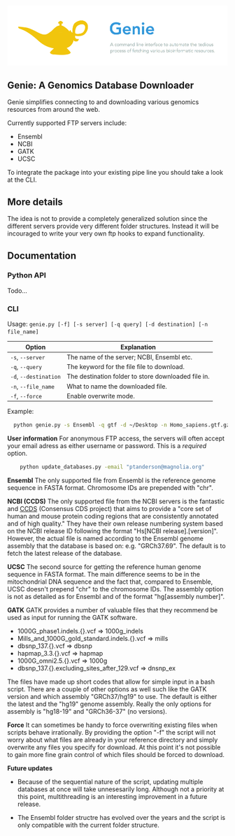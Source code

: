 ![Genie Avatar](assets/genie_logo.png)

## Genie: A Genomics Database Downloader
Genie simplifies connecting to and downloading various genomics resources from
around the web.

Currently supported FTP servers include:
* Ensembl
* NCBI
* GATK
* UCSC

To integrate the package into your existing pipe line you should take a look at
the CLI.

## More details
The idea is not to provide a completely generalized solution since the different
servers provide very different folder structures. Instead it will be incouraged
to write your very own ftp hooks to expand functionality.

## Documentation

### Python API
Todo...

### CLI

Usage: `genie.py [-f] [-s server] [-q query] [-d destination] [-n file_name]`

| Option                | Explanation                                 |
| --------------------- | ------------------------------------------- |
| `-s`, `--server`      | The name of the server; NCBI, Ensembl etc.  |
| `-q`, `--query`       | The keyword for the file file to download.  |
| `-d`, `--destination` | The destination folder to store downloaded file in. |
| `-n`, `--file_name`   | What to name the downloaded file.           |
| `-f`, `--force`       | Enable overwrite mode.                      |

Example:
```bash
  python genie.py -s Ensembl -q gtf -d ~/Desktop -n Homo_sapiens.gtf.gz
```

**User information**
For anonymous FTP access, the servers will often accept your email adress as
either username or password. This is a *required* option.

```bash
	python update_databases.py -email "ptanderson@magnolia.org"
```

**Ensembl**
The only supported file from Ensembl is the reference genome sequence in FASTA
format. Chromosome IDs are prepended with "chr".

**NCBI (CCDS)**
The only supported file from the NCBI servers is the fantastic and
[CCDS](http://www.ncbi.nlm.nih.gov/CCDS/CcdsBrowse.cgi) (Consensus CDS project)
that aims to provide a "core set of human and mouse protein coding regions that
are consistently annotated and of high quality." They have their own release
numbering system based on the NCBI release ID following the format
"Hs[NCBI release].[version]". However, the actual file is named according to
the Ensembl genome assembly that the database is based on: e.g. "GRCh37.69".
The default is to fetch the latest release of the database.

**UCSC**
The second source for getting the reference human genome sequence in FASTA
format. The main difference seems to be in the mitochondrial DNA sequence and
the fact that, compared to Ensemble, UCSC doesn't prepend "chr" to the
chromosome IDs. The assembly option is not as detailed as for Ensembl and of the
format "hg[assembly number]".

**GATK**
GATK provides a number of valuable files that they recommend be used as input
for running the GATK software.

* 1000G_phase1.indels.{}.vcf => 1000g_indels
* Mills_and_1000G_gold_standard.indels.{}.vcf => mills
* dbsnp_137.{}.vcf => dbsnp
* hapmap_3.3.{}.vcf => hapmap
* 1000G_omni2.5.{}.vcf => 1000g
* dbsnp_137.{}.excluding_sites_after_129.vcf => dnsnp_ex

The files have made up short codes that allow for simple input in a bash script.
There are a couple of other options as well such like the GATK version and which
assembly "GRCh37/hg19" to use. The default is either the latest and the "hg19"
genome assembly. Really the only options for assembly is "hg18-19" and
"GRCh36-37" (no versions).

**Force**
It can sometimes be handy to force overwriting existing files when scripts
behave irrationally. By providing the option "-f" the script will not worry
about what files are already in your reference directory and simply overwrite
any files you specify for download. At this point it's not possible to gain
more fine grain control of which files should be forced to download.

**Future updates**
* Because of the sequential nature of the script, updating multiple databases at
once will take unnesesarily long. Although not a priority at this point,
multithreading is an interesting improvement in a future release.

* The Ensembl folder structre has evolved over the years and the script is only
compatible with the current folder structure.